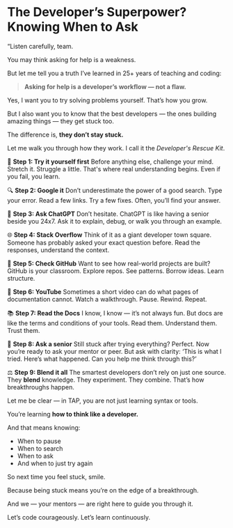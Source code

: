 # **The Developer’s Superpower? Knowing When to Ask**

“Listen carefully, team.

You may think asking for help is a weakness.

But let me tell you a truth I’ve learned in 25+ years of teaching and coding:

> **Asking for help is a developer’s workflow — not a flaw.**

Yes, I want you to try solving problems yourself. That’s how you grow.

But I also want you to know that the best developers — the ones building amazing things — they get stuck too.

The difference is, **they don’t stay stuck.**

Let me walk you through how they work. I call it the *Developer's Rescue Kit*.


🧠 **Step 1: Try it yourself first**
Before anything else, challenge your mind. Stretch it. Struggle a little. That's where real understanding begins. Even if you fail, you learn.

🔍 **Step 2: Google it**
Don’t underestimate the power of a good search. Type your error. Read a few links. Try a few fixes. Often, you’ll find your answer.

🤖 **Step 3: Ask ChatGPT**
Don’t hesitate. ChatGPT is like having a senior beside you 24x7. Ask it to explain, debug, or walk you through an example.

🌐 **Step 4: Stack Overflow**
Think of it as a giant developer town square. Someone has probably asked your exact question before. Read the responses, understand the context.

📁 **Step 5: Check GitHub**
Want to see how real-world projects are built? GitHub is your classroom. Explore repos. See patterns. Borrow ideas. Learn structure.

🎥 **Step 6: YouTube**
Sometimes a short video can do what pages of documentation cannot. Watch a walkthrough. Pause. Rewind. Repeat.

📚 **Step 7: Read the Docs**
I know, I know — it’s not always fun. But docs are like the terms and conditions of your tools. Read them. Understand them. Trust them.

💬 **Step 8: Ask a senior**
Still stuck after trying everything? Perfect. Now you’re ready to ask your mentor or peer. But ask with clarity:
‘This is what I tried. Here’s what happened. Can you help me think through this?’

⚖️ **Step 9: Blend it all**
The smartest developers don’t rely on just one source. They **blend** knowledge. They experiment. They combine. That’s how breakthroughs happen.


Let me be clear — in TAP, you are not just learning syntax or tools.

You’re learning **how to think like a developer.**

And that means knowing:

* When to pause
* When to search
* When to ask
* And when to just try again

So next time you feel stuck, smile.

Because being stuck means you’re on the edge of a breakthrough.

And we — your mentors — are right here to guide you through it.

Let’s code courageously. Let’s learn continuously.
